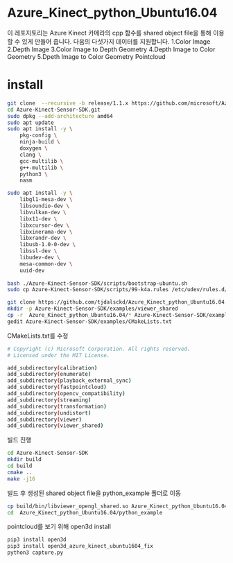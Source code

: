 # Azure_Kinect_python_Ubuntu16.04
이 레포지토리는 Azure Kinect 카메라의 cpp 함수를 shared object file을 통해 이용할 수 있게 만들어 줍니다.
다음의 다섯가지 데이터를 지원합니다.
1.Color Image
2.Depth Image
3.Color Image to Depth Geometry
4.Depth Image to Color Geometry
5.Dpeth Image to Color Geometry Pointcloud






# install
```bash
git clone  --recursive -b release/1.1.x https://github.com/microsoft/Azure-Kinect-Sensor-SDK.git
cd Azure-Kinect-Sensor-SDK.git
sudo dpkg --add-architecture amd64
sudo apt update
sudo apt install -y \
    pkg-config \
    ninja-build \
    doxygen \
    clang \
    gcc-multilib \
    g++-multilib \
    python3 \
    nasm

sudo apt install -y \
    libgl1-mesa-dev \
    libsoundio-dev \
    libvulkan-dev \
    libx11-dev \
    libxcursor-dev \
    libxinerama-dev \
    libxrandr-dev \
    libusb-1.0-0-dev \
    libssl-dev \
    libudev-dev \
    mesa-common-dev \
    uuid-dev
    
bash ./Azure-Kinect-Sensor-SDK/scripts/bootstrap-ubuntu.sh
sudo cp Azure-Kinect-Sensor-SDK/scripts/99-k4a.rules /etc/udev/rules.d/

git clone https://github.com/tjdalsckd/Azure_Kinect_python_Ubuntu16.04.git
mkdir -p Azure-Kinect-Sensor-SDK/examples/viewer_shared
cp -r  Azure_Kinect_python_Ubuntu16.04/* Azure-Kinect-Sensor-SDK/examples/viewer_shared/
gedit Azure-Kinect-Sensor-SDK/examples/CMakeLists.txt
```
CMakeLists.txt를 수정
```bash
# Copyright (c) Microsoft Corporation. All rights reserved.
# Licensed under the MIT License.

add_subdirectory(calibration)
add_subdirectory(enumerate)
add_subdirectory(playback_external_sync)
add_subdirectory(fastpointcloud)
add_subdirectory(opencv_compatibility)
add_subdirectory(streaming)
add_subdirectory(transformation)
add_subdirectory(undistort)
add_subdirectory(viewer)
add_subdirectory(viewer_shared)

```
빌드 진행
```bash
cd Azure-Kinect-Sensor-SDK
mkdir build
cd build
cmake ..
make -j16
```
빌드 후 생성된 shared object file을 python_example 폴더로 이동
```bash
cp build/bin/libviewer_opengl_shared.so Azure_Kinect_python_Ubuntu16.04/python_example/viewer_opengl.so
cd  Azure_Kinect_python_Ubuntu16.04/python_example
```
pointcloud를 보기 위해 open3d install

```bash
pip3 install open3d 
pip3 install open3d_azure_kinect_ubuntu1604_fix
python3 capture.py
```
